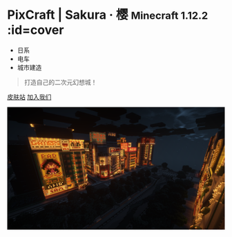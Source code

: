 # PixCraft | Sakura · 樱 <small>Minecraft 1.12.2</small> :id=cover

- 日系
- 电车
- 城市建造

> 打造自己的二次元幻想城！

[皮肤站](https://mc.pixmeow.com)
[加入我们](#get-started)

![background](assets/images/bg.png)